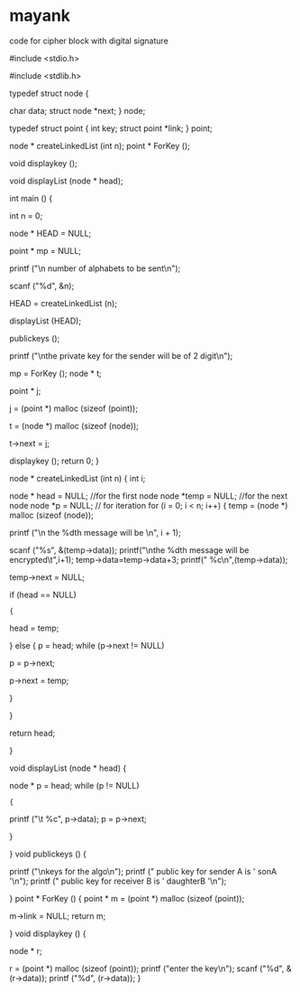 # mayank
code for cipher block with digital signature

#include <stdio.h>

#include <stdlib.h>

 typedef struct node
{

char data;
struct node *next;
} node;

typedef struct point
{
int key;
struct point *link;
} point;

node * createLinkedList (int n);
point * ForKey ();


void displaykey ();

void displayList (node * head);


int
main ()
{


int n = 0;

node * HEAD = NULL;

point * mp = NULL;

printf ("\n number of alphabets to be sent\n");

scanf ("%d", &n);

HEAD = createLinkedList (n);


displayList (HEAD);

publickeys ();


printf ("\nthe private key for the sender will be of 2 digit\n");

mp = ForKey ();
node * t;

point * j;

j = (point *) malloc (sizeof (point));

t = (node *) malloc (sizeof (node));

t->next = j;

displaykey ();
return 0;
}

node * createLinkedList (int n)
{
int i;

node * head = NULL;		//for the first node
  node *temp = NULL;		//for the next node
  node *p = NULL;		// for iteration
  for (i = 0; i < n; i++)
    {
temp = (node *) malloc (sizeof (node));

printf ("\n the %dth message will be \n", i + 1);

scanf ("%s", &(temp->data));
printf("\nthe %dth message will be encrypted\t",i+1);
temp->data=temp->data+3;
printf(" %c\n",(temp->data));

temp->next = NULL;

if (head == NULL)

	{

head = temp;

}
      else
	{
p = head;
while (p->next != NULL)

p = p->next;

p->next = temp;

}

}

return head;

}

void displayList (node * head)
{

node * p = head;
while (p != NULL)

    {

printf ("\t %c", p->data);
p = p->next;

}

}
void publickeys ()
{
    
printf ("\nkeys for the algo\n");
printf (" public key for sender A is ' sonA '\n");
printf (" public key for receiver B is ' daughterB '\n");

}
point * ForKey ()
{
point * m = (point *) malloc (sizeof (point));

m->link = NULL;
return m;

}
void displaykey ()
{

node * r;


r = (point *) malloc (sizeof (point));
printf ("enter the key\n");
scanf ("%d", &(r->data));
printf ("%d", (r->data));
}
